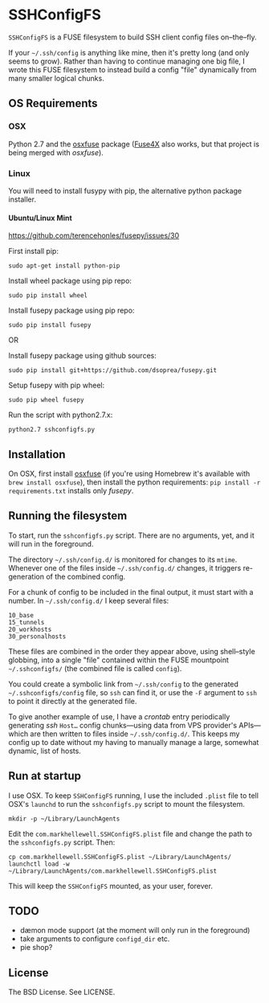 # SSHConfigFS

`SSHConfigFS` is a FUSE filesystem to build SSH client config files on–the–fly.

If your `~/.ssh/config` is anything like mine, then it's pretty long (and only seems to grow).  Rather than having to continue managing one big file, I wrote this FUSE filesystem to instead build a config "file" dynamically from many smaller logical chunks.

## OS Requirements

### OSX

Python 2.7 and the [osxfuse](https://osxfuse.github.io/) package ([Fuse4X](http://fuse4x.github.com/) also works, but that project is being merged with *osxfuse*).

### Linux

You will need to install fusypy with pip, the alternative python package installer.

#### Ubuntu/Linux Mint
https://github.com/terencehonles/fusepy/issues/30

First install pip:

    sudo apt-get install python-pip

Install wheel package using pip repo:

    sudo pip install wheel

Install fusepy package using pip repo:

    sudo pip install fusepy

OR

Install fusepy package using github sources:

    sudo pip install git+https://github.com/dsoprea/fusepy.git

Setup fusepy with pip wheel:

    sudo pip wheel fusepy

Run the script with python2.7.x:

    python2.7 sshconfigfs.py

## Installation

On OSX, first install [osxfuse](https://osxfuse.github.io/) (if you're using Homebrew it's available with `brew install osxfuse`), then install the python requirements: `pip install -r requirements.txt` installs only *fusepy*.

## Running the filesystem

To start, run the `sshconfigfs.py` script.  There are no arguments, yet, and it will run in the foreground.

The directory `~/.ssh/config.d/` is monitored for changes to its `mtime`.  Whenever one of the files inside `~/.ssh/config.d/` changes, it triggers re-generation of the combined config. 

For a chunk of config to be included in the final output, it must start with a number.  In `~/.ssh/config.d/` I keep several files:

    10_base
    15_tunnels
    20_workhosts
    30_personalhosts

These files are combined in the order they appear above, using shell–style globbing, into a single "file" contained within the FUSE mountpoint `~/.sshconfigfs/` (the combined file is called `config`).

You could create a symbolic link from `~/.ssh/config` to the generated `~/.sshconfigfs/config` file, so `ssh` can find it, or use the `-F` argument to `ssh` to point it directly at the generated file.

To give another example of use, I have a *crontab* entry periodically generating *ssh* `Host…` config chunks—using data from VPS provider's APIs—which are then written to files inside `~/.ssh/config.d/`.  This keeps my config up to date without my having to manually manage a large, somewhat dynamic, list of hosts.

## Run at startup

I use OSX.  To keep `SSHConfigFS` running, I use the included `.plist` file to tell OSX's `launchd` to run the `sshconfigfs.py` script to mount the filesystem.

    mkdir -p ~/Library/LaunchAgents

Edit the `com.markhellewell.SSHConfigFS.plist` file and change the path to the `sshconfigfs.py` script.  Then:

    cp com.markhellewell.SSHConfigFS.plist ~/Library/LaunchAgents/
    launchctl load -w ~/Library/LaunchAgents/com.markhellewell.SSHConfigFS.plist

This will keep the `SSHConfigFS` mounted, as your user, forever.

## TODO

* dæmon mode support (at the moment will only run in the foreground)
* take arguments to configure `configd_dir` etc.
* pie shop?

## License

The BSD License.  See LICENSE.
